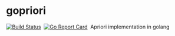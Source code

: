 # gopriori
[![Build Status](https://travis-ci.com/bestbug456/gopriori.svg?branch=master)](https://travis-ci.org/bestbu456/gopriori)&nbsp;
[![Go Report Card](https://goreportcard.com/badge/github.com/bestbug456/gopriori)](https://goreportcard.com/report/github.com/bestbug456/gopriori)&nbsp;
Apriori implementation in golang
